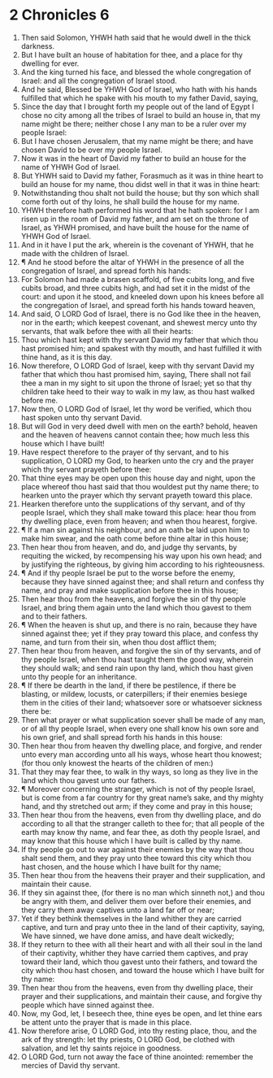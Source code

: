 ﻿# 2 Chronicles 6
1. Then said Solomon, YHWH hath said that he would dwell in the thick darkness. 
2. But I have built an house of habitation for thee, and a place for thy dwelling for ever. 
3. And the king turned his face, and blessed the whole congregation of Israel: and all the congregation of Israel stood. 
4. And he said, Blessed be YHWH God of Israel, who hath with his hands fulfilled that which he spake with his mouth to my father David, saying, 
5. Since the day that I brought forth my people out of the land of Egypt I chose no city among all the tribes of Israel to build an house in, that my name might be there; neither chose I any man to be a ruler over my people Israel: 
6. But I have chosen Jerusalem, that my name might be there; and have chosen David to be over my people Israel. 
7. Now it was in the heart of David my father to build an house for the name of YHWH God of Israel. 
8. But YHWH said to David my father, Forasmuch as it was in thine heart to build an house for my name, thou didst well in that it was in thine heart: 
9. Notwithstanding thou shalt not build the house; but thy son which shall come forth out of thy loins, he shall build the house for my name. 
10. YHWH therefore hath performed his word that he hath spoken: for I am risen up in the room of David my father, and am set on the throne of Israel, as YHWH promised, and have built the house for the name of YHWH God of Israel. 
11. And in it have I put the ark, wherein is the covenant of YHWH, that he made with the children of Israel. 
12. ¶ And he stood before the altar of YHWH in the presence of all the congregation of Israel, and spread forth his hands: 
13. For Solomon had made a brasen scaffold, of five cubits long, and five cubits broad, and three cubits high, and had set it in the midst of the court: and upon it he stood, and kneeled down upon his knees before all the congregation of Israel, and spread forth his hands toward heaven, 
14. And said, O LORD God of Israel, there is no God like thee in the heaven, nor in the earth; which keepest covenant, and shewest mercy unto thy servants, that walk before thee with all their hearts: 
15. Thou which hast kept with thy servant David my father that which thou hast promised him; and spakest with thy mouth, and hast fulfilled it with thine hand, as it is this day. 
16. Now therefore, O LORD God of Israel, keep with thy servant David my father that which thou hast promised him, saying, There shall not fail thee a man in my sight to sit upon the throne of Israel; yet so that thy children take heed to their way to walk in my law, as thou hast walked before me. 
17. Now then, O LORD God of Israel, let thy word be verified, which thou hast spoken unto thy servant David. 
18. But will God in very deed dwell with men on the earth? behold, heaven and the heaven of heavens cannot contain thee; how much less this house which I have built! 
19. Have respect therefore to the prayer of thy servant, and to his supplication, O LORD my God, to hearken unto the cry and the prayer which thy servant prayeth before thee: 
20. That thine eyes may be open upon this house day and night, upon the place whereof thou hast said that thou wouldest put thy name there; to hearken unto the prayer which thy servant prayeth toward this place. 
21. Hearken therefore unto the supplications of thy servant, and of thy people Israel, which they shall make toward this place: hear thou from thy dwelling place, even from heaven; and when thou hearest, forgive. 
22. ¶ If a man sin against his neighbour, and an oath be laid upon him to make him swear, and the oath come before thine altar in this house; 
23. Then hear thou from heaven, and do, and judge thy servants, by requiting the wicked, by recompensing his way upon his own head; and by justifying the righteous, by giving him according to his righteousness. 
24. ¶ And if thy people Israel be put to the worse before the enemy, because they have sinned against thee; and shall return and confess thy name, and pray and make supplication before thee in this house; 
25. Then hear thou from the heavens, and forgive the sin of thy people Israel, and bring them again unto the land which thou gavest to them and to their fathers. 
26. ¶ When the heaven is shut up, and there is no rain, because they have sinned against thee; yet if they pray toward this place, and confess thy name, and turn from their sin, when thou dost afflict them; 
27. Then hear thou from heaven, and forgive the sin of thy servants, and of thy people Israel, when thou hast taught them the good way, wherein they should walk; and send rain upon thy land, which thou hast given unto thy people for an inheritance. 
28. ¶ If there be dearth in the land, if there be pestilence, if there be blasting, or mildew, locusts, or caterpillers; if their enemies besiege them in the cities of their land; whatsoever sore or whatsoever sickness there be: 
29. Then what prayer or what supplication soever shall be made of any man, or of all thy people Israel, when every one shall know his own sore and his own grief, and shall spread forth his hands in this house: 
30. Then hear thou from heaven thy dwelling place, and forgive, and render unto every man according unto all his ways, whose heart thou knowest; (for thou only knowest the hearts of the children of men:) 
31. That they may fear thee, to walk in thy ways, so long as they live in the land which thou gavest unto our fathers. 
32. ¶ Moreover concerning the stranger, which is not of thy people Israel, but is come from a far country for thy great name’s sake, and thy mighty hand, and thy stretched out arm; if they come and pray in this house; 
33. Then hear thou from the heavens, even from thy dwelling place, and do according to all that the stranger calleth to thee for; that all people of the earth may know thy name, and fear thee, as doth thy people Israel, and may know that this house which I have built is called by thy name. 
34. If thy people go out to war against their enemies by the way that thou shalt send them, and they pray unto thee toward this city which thou hast chosen, and the house which I have built for thy name; 
35. Then hear thou from the heavens their prayer and their supplication, and maintain their cause. 
36. If they sin against thee, (for there is no man which sinneth not,) and thou be angry with them, and deliver them over before their enemies, and they carry them away captives unto a land far off or near; 
37. Yet if they bethink themselves in the land whither they are carried captive, and turn and pray unto thee in the land of their captivity, saying, We have sinned, we have done amiss, and have dealt wickedly; 
38. If they return to thee with all their heart and with all their soul in the land of their captivity, whither they have carried them captives, and pray toward their land, which thou gavest unto their fathers, and toward the city which thou hast chosen, and toward the house which I have built for thy name: 
39. Then hear thou from the heavens, even from thy dwelling place, their prayer and their supplications, and maintain their cause, and forgive thy people which have sinned against thee. 
40. Now, my God, let, I beseech thee, thine eyes be open, and let thine ears be attent unto the prayer that is made in this place. 
41. Now therefore arise, O LORD God, into thy resting place, thou, and the ark of thy strength: let thy priests, O LORD God, be clothed with salvation, and let thy saints rejoice in goodness. 
42. O LORD God, turn not away the face of thine anointed: remember the mercies of David thy servant. 
